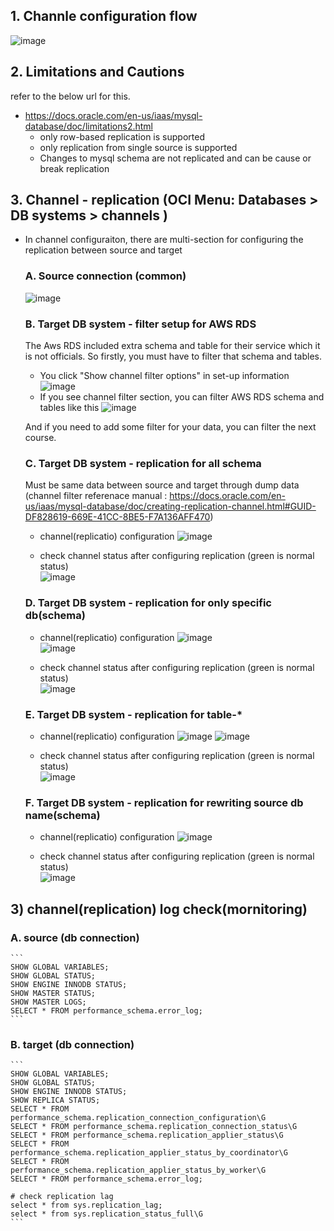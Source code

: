 ## 1. Channle configuration flow    
![image](https://github.com/user-attachments/assets/de4ed208-231f-4e11-8742-deeb945b86a3)

## 2. Limitations and Cautions
refer to the below url for this.
- https://docs.oracle.com/en-us/iaas/mysql-database/doc/limitations2.html
  - only row-based replication is supported
  - only replication from single source is supported
  - Changes to mysql schema are not replicated and can be cause or break replication

## 3. Channel - replication (OCI Menu: Databases > DB systems > channels ) 
- In channel configuraiton, there are multi-section for configuring the replication between source and target
  ### A. Source connection (common)    
  ![image](https://github.com/khkwon01/mig_db/assets/8789421/9676817d-78f5-4018-9ac0-3c0520107fa3)

  ### B. Target DB system - filter setup for AWS RDS
  The Aws RDS included extra schema and table for their service which it is not officials.
  So firstly, you must have to filter that schema and tables.
  - You click "Show channel filter options" in set-up information
    ![image](https://github.com/user-attachments/assets/7482811a-36f2-4d1b-b2b2-c0bc94263c76)
  - If you see channel filter section, you can filter AWS RDS schema and tables like this
    ![image](https://github.com/user-attachments/assets/585f8ae5-a946-40f2-aedd-933efaf6ce5a)

  And if you need to add some filter for your data, you can filter the next course.

  ### C. Target DB system - replication for all schema
  Must be same data between source and target through dump data  
  (channel filter referenace manual : https://docs.oracle.com/en-us/iaas/mysql-database/doc/creating-replication-channel.html#GUID-DF828619-669E-41CC-8BE5-F7A136AFF470)    
  - channel(replicatio) configuration
    ![image](https://github.com/khkwon01/mig_db/assets/8789421/5b98d5dd-3e7a-482d-9a1f-654a1e919f81)

  - check channel status after configuring replication (green is normal status)   
    ![image](https://github.com/khkwon01/mig_db/assets/8789421/22f85991-de63-4ed1-a108-a76659978f38)
  
  ### D. Target DB system - replication for only specific db(schema)   

  - channel(replicatio) configuration
    ![image](https://github.com/khkwon01/mig_db/assets/8789421/71d2b80e-00ee-4c54-9f12-36f1af10c572)    
    ![image](https://github.com/khkwon01/mig_db/assets/8789421/39b25f43-11c2-414d-85f6-d623372a4c45)

  - check channel status after configuring replication (green is normal status)     
    ![image](https://github.com/khkwon01/mig_db/assets/8789421/4be4d667-9691-4fdc-afc3-5b92db953051)

  ### E. Target DB system - replication for table-*      
  - channel(replicatio) configuration
    ![image](https://github.com/khkwon01/mig_db/assets/8789421/42bc905a-d2ea-42f0-8764-9c7300a716db)
    ![image](https://github.com/khkwon01/mig_db/assets/8789421/d866119c-357f-47de-8e42-aaaf37dd07fe)
    
  - check channel status after configuring replication (green is normal status)     
  ![image](https://github.com/khkwon01/mig_db/assets/8789421/f2c0c80d-4efb-4c96-88a8-de5017dddb5c)  

  ### F. Target DB system - replication for rewriting source db name(schema)
  - channel(replicatio) configuration
    ![image](https://github.com/khkwon01/mig_db/assets/8789421/6e921f2d-c319-46ad-a848-7a03b0bda25a)
  
  - check channel status after configuring replication (green is normal status)        
    ![image](https://github.com/khkwon01/mig_db/assets/8789421/4c7c9f10-b624-499a-ad6b-3ad83a0daede)

## 3) channel(replication) log check(mornitoring)
### A. source (db connection)
    ```
    SHOW GLOBAL VARIABLES;
    SHOW GLOBAL STATUS;
    SHOW ENGINE INNODB STATUS;
    SHOW MASTER STATUS;
    SHOW MASTER LOGS;
    SELECT * FROM performance_schema.error_log;
    ```
### B. target (db connection)
    ```
    SHOW GLOBAL VARIABLES;
    SHOW GLOBAL STATUS;
    SHOW ENGINE INNODB STATUS;
    SHOW REPLICA STATUS;
    SELECT * FROM performance_schema.replication_connection_configuration\G
    SELECT * FROM performance_schema.replication_connection_status\G
    SELECT * FROM performance_schema.replication_applier_status\G
    SELECT * FROM performance_schema.replication_applier_status_by_coordinator\G
    SELECT * FROM performance_schema.replication_applier_status_by_worker\G
    SELECT * FROM performance_schema.error_log;

    # check replication lag
    select * from sys.replication_lag;
    select * from sys.replication_status_full\G
    ```    
